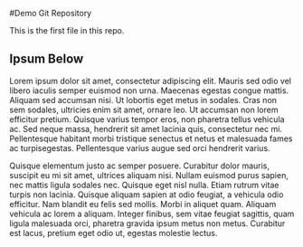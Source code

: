 #Demo Git Repository

This is the first file in this repo.


## Ipsum Below

Lorem ipsum dolor sit amet, consectetur adipiscing elit. Mauris sed odio vel libero iaculis semper euismod non urna. 
Maecenas egestas congue mattis. Aliquam sed accumsan nisi. Ut lobortis eget metus in sodales. Cras non sem sodales, ultricies enim sit amet, ornare leo. 
Ut accumsan non lorem efficitur pretium. Quisque varius tempor eros, non pharetra tellus vehicula ac. Sed neque massa, hendrerit sit amet lacinia quis, consectetur nec mi. Pellentesque habitant morbi tristique senectus et netus et malesuada fames ac turpisegestas. Pellentesque varius augue sed orci hendrerit varius. 


Quisque elementum justo ac semper posuere. Curabitur dolor mauris, suscipit eu mi sit amet, ultrices aliquam nisi. 
Nullam euismod purus sapien, nec mattis ligula sodales nec. Quisque eget nisl nulla. Etiam rutrum vitae turpis non lacinia. 
Quisque aliquam sapien at odio feugiat, a vehicula odio efficitur. Nam blandit eu felis sed mollis. Morbi in aliquet quam.
 Aliquam vehicula ac lorem a aliquam. Integer finibus, sem vitae feugiat sagittis, quam ligula malesuada orci, pharetra gravida ipsum metus non metus. 
 Curabitur est lacus, pretium eget odio ut, egestas molestie lectus.